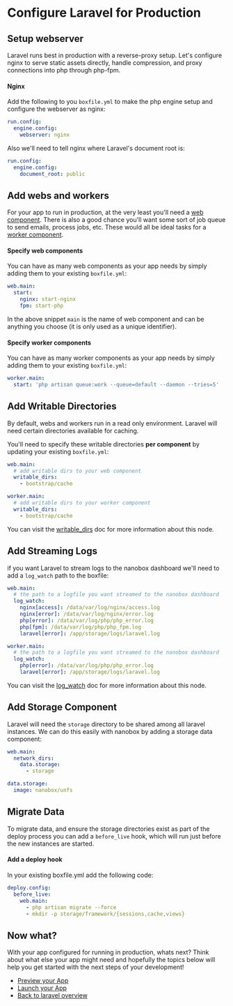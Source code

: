 # Configure Laravel for Production

## Setup webserver
Laravel runs best in production with a reverse-proxy setup. Let's configure nginx to serve static assets directly, handle compression, and proxy connections into php through php-fpm.

#### Nginx

Add the following to you `boxfile.yml` to make the php engine setup and configure the webserver as nginx:

```yaml
run.config:
  engine.config:
    webserver: nginx
```

Also we'll need to tell nginx where Laravel's document root is:

```yaml
run.config:
  engine.config:
    document_root: public
```

## Add webs and workers
For your app to run in production, at the very least you'll need a [web component](https://docs.nanobox.io/getting-started/add-components/#web-amp-worker-components). There is also a good chance you'll want some sort of job queue to send emails, process jobs, etc. These would all be ideal tasks for a [worker component](https://docs.nanobox.io/getting-started/add-components/#web-amp-worker-components).

#### Specify web components
You can have as many web components as your app needs by simply adding them to your existing `boxfile.yml`:

```yaml
web.main:
  start:
    nginx: start-nginx
    fpm: start-php
```

In the above snippet `main` is the name of web component and can be anything you choose (it is only used as a unique identifier).

#### Specify worker components
You can have as many worker components as your app needs by simply adding them to your existing `boxfile.yml`:

```yaml
worker.main:
  start: 'php artisan queue:work --queue=default --daemon --tries=5'
```

## Add Writable Directories
By default, webs and workers run in a read only environment. Laravel will need certain directories available for caching.

You'll need to specify these writable directories **per component** by updating your existing `boxfile.yml`:

```yaml
web.main:
  # add writable dirs to your web component
  writable_dirs:
    - bootstrap/cache

worker.main:
  # add writable dirs to your worker component
  writable_dirs:
    - bootstrap/cache
```

You can visit the [writable_dirs](https://docs.nanobox.io/boxfile/web/#writable-directories) doc for more information about this node.

## Add Streaming Logs
if you want Laravel to stream logs to the nanobox dashboard we'll need to add a `log_watch` path to the boxfile:

```yaml
web.main:
  # the path to a logfile you want streamed to the nanobox dashboard
  log_watch:
    nginx[access]: /data/var/log/nginx/access.log
    nginx[error]: /data/var/log/nginx/error.log
    php[error]: /data/var/log/php/php_error.log
    php[fpm]: /data/var/log/php/php_fpm.log
    laravel[error]: /app/storage/logs/laravel.log

worker.main:
  # the path to a logfile you want streamed to the nanobox dashboard
  log_watch:
    php[error]: /data/var/log/php/php_error.log
    laravel[error]: /app/storage/logs/laravel.log
```

You can visit the [log_watch](https://docs.nanobox.io/boxfile/web/#custom-logs) doc for more information about this node.

## Add Storage Component

Laravel will need the `storage` directory to be shared among all laravel instances. We can do this easily with nanobox by adding a storage data component:

```yaml
web.main:
  network_dirs:
    data.storage:
      - storage

data.storage:
  image: nanobox/unfs
```

## Migrate Data
To migrate data, and ensure the storage directories exist as part of the deploy process you can add a `before_live` hook, which will run just before the new instances are started.

#### Add a deploy hook
In your existing boxfile.yml add the following code:

```yaml
deploy.config:
  before_live:
    web.main:
      - php artisan migrate --force
      - mkdir -p storage/framework/{sessions,cache,views}
```

## Now what?
With your app configured for running in production, whats next? Think about what else your app might need and hopefully the topics below will help you get started with the next steps of your development!

* [Preview your App](/php/laravel/preview-your-app)
* [Launch your App](/php/laravel/launch-your-app)
* [Back to laravel overview](/php/laravel)
